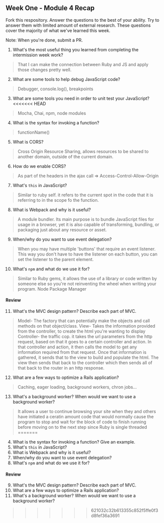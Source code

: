 ## Week One - Module 4 Recap

Fork this respository. Answer the questions to the best of your ability. Try to answer them with limited amount of external research. These questions cover the majority of what we've learned this week.

Note: When you're done, submit a PR.

1. What's the most useful thing you learned from completing the intermission week work?

>That I can make the connection between Ruby and JS and apply those changes pretty well.

2. What are some tools to help debug JavaScript code?

>Debugger, console.log(), breakpoints

3. What are some tools you need in order to unit test your JavaScript?
<<<<<<< HEAD

>Mocha, Chai, npm, node modules

4. What is the syntax for invoking a function?

>functionName()

5. What is CORS?

>Cross Origin Resource Sharing, allows resources to be shared to another domain,
outside of the current domain.

6. How do we enable CORS?

>As part of the headers in the ajax call => Access-Control-Allow-Origin

7. What's `this` in JavaScript?

>Similar to ruby self. it refers to the current spot in the code that it is referring to in the scope fo the function.

8. What is Webpack and why is it useful?

>A module bundler. Its main purpose is to bundle JavaScript files for usage in a browser, yet it is also capable of transforming, bundling, or packaging just about any resource or asset.

9. When/why do you want to use event delegation?

>When you may have multiple 'buttons' that require an event listener. This way
you don't have to have the listener on each button, you can set the listener to
the parent element.

10. What's `npm` and what do we use it for?

>Similar to Ruby gems, it allows the use of a library or code written by someone
else so you're not reinventing the wheel  when writing your program. Node Package Manager


#### Review
11. What's the MVC design pattern? Describe each part of MVC.

>Model- The factory that can potentially make the objects and call methods on that object/class.
View- Takes the information provided from the controller, to create the html you're wanting to display
Controller- the traffic cop. it takes the url parameters from the http request,
based on that it goes to a certain controller and action. In that controller and action, it
then calls the model to get any information required from that request. Once that
information is gathered, it sends that to the view to build and populate the html.
The view then sends that back to the controller which then sends all of that back to
the router in an http response.
12. What are a few ways to optimize a Rails application?

> Caching, eager loading, background workers, chron jobs...

13. What's a background worker? When would we want to use a background worker?

>It allows a user to continue browsing your site when they and others have initiated
a ceratin amount code that would normally cause the program to stop and wait for the block of code to
finish running before moving on to the next step since Ruby is single threaded
=======
4. What is the syntax for invoking a function? Give an example.
5. What's `this` in JavaScript?
6. What is Webpack and why is it useful?
7. When/why do you want to use event delegation?
8. What's `npm` and what do we use it for?

#### Review  
9. What's the MVC design pattern? Describe each part of MVC.
10. What are a few ways to optimize a Rails application?
11. What's a background worker? When would we want to use a background worker?
>>>>>>> 621032c32b613355c852f5ffe0f3d8fef36a3691
